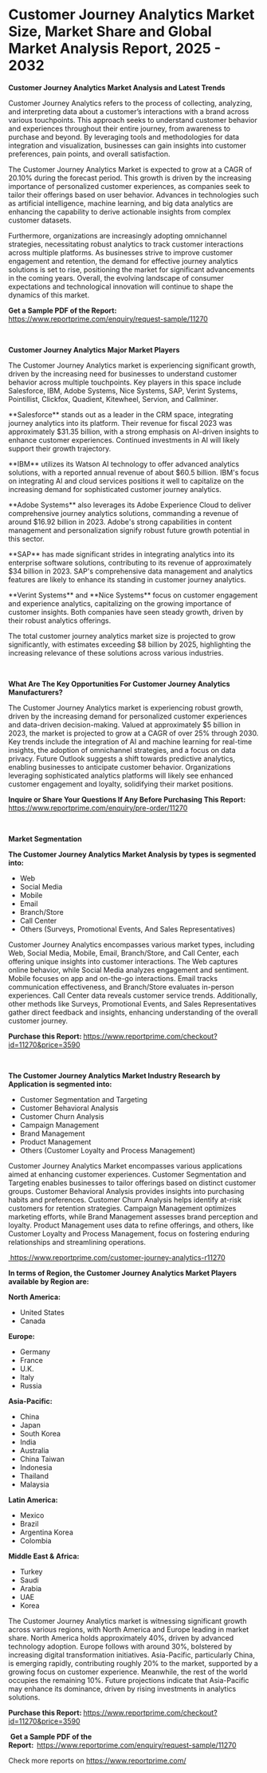 <p><h1>Customer Journey Analytics Market Size, Market Share and Global Market Analysis Report, 2025 - 2032</h1></p><p><strong>Customer Journey Analytics Market Analysis and Latest Trends</strong></p>
<p><p>Customer Journey Analytics refers to the process of collecting, analyzing, and interpreting data about a customer’s interactions with a brand across various touchpoints. This approach seeks to understand customer behavior and experiences throughout their entire journey, from awareness to purchase and beyond. By leveraging tools and methodologies for data integration and visualization, businesses can gain insights into customer preferences, pain points, and overall satisfaction.</p><p>The Customer Journey Analytics Market is expected to grow at a CAGR of 20.10% during the forecast period. This growth is driven by the increasing importance of personalized customer experiences, as companies seek to tailor their offerings based on user behavior. Advances in technologies such as artificial intelligence, machine learning, and big data analytics are enhancing the capability to derive actionable insights from complex customer datasets.</p><p>Furthermore, organizations are increasingly adopting omnichannel strategies, necessitating robust analytics to track customer interactions across multiple platforms. As businesses strive to improve customer engagement and retention, the demand for effective journey analytics solutions is set to rise, positioning the market for significant advancements in the coming years. Overall, the evolving landscape of consumer expectations and technological innovation will continue to shape the dynamics of this market.</p></p>
<p><strong>Get a Sample PDF of the Report:&nbsp;</strong> <a href="https://www.reportprime.com/enquiry/request-sample/11270?utm_campaign=2479&utm_medium=2&utm_source=Github&utm_content=ia&utm_term=20032025&utm_id=customer-journey-analytics">https://www.reportprime.com/enquiry/request-sample/11270</a></p>
<p>&nbsp;</p>
<p><strong>Customer Journey Analytics Major Market Players</strong></p>
<p><p>The Customer Journey Analytics market is experiencing significant growth, driven by the increasing need for businesses to understand customer behavior across multiple touchpoints. Key players in this space include Salesforce, IBM, Adobe Systems, Nice Systems, SAP, Verint Systems, Pointillist, Clickfox, Quadient, Kitewheel, Servion, and Callminer.</p><p>**Salesforce** stands out as a leader in the CRM space, integrating journey analytics into its platform. Their revenue for fiscal 2023 was approximately $31.35 billion, with a strong emphasis on AI-driven insights to enhance customer experiences. Continued investments in AI will likely support their growth trajectory.</p><p>**IBM** utilizes its Watson AI technology to offer advanced analytics solutions, with a reported annual revenue of about $60.5 billion. IBM's focus on integrating AI and cloud services positions it well to capitalize on the increasing demand for sophisticated customer journey analytics.</p><p>**Adobe Systems** also leverages its Adobe Experience Cloud to deliver comprehensive journey analytics solutions, commanding a revenue of around $16.92 billion in 2023. Adobe's strong capabilities in content management and personalization signify robust future growth potential in this sector.</p><p>**SAP** has made significant strides in integrating analytics into its enterprise software solutions, contributing to its revenue of approximately $34 billion in 2023. SAP's comprehensive data management and analytics features are likely to enhance its standing in customer journey analytics.</p><p>**Verint Systems** and **Nice Systems** focus on customer engagement and experience analytics, capitalizing on the growing importance of customer insights. Both companies have seen steady growth, driven by their robust analytics offerings.</p><p>The total customer journey analytics market size is projected to grow significantly, with estimates exceeding $8 billion by 2025, highlighting the increasing relevance of these solutions across various industries.</p></p>
<p>&nbsp;</p>
<p><strong>What Are The Key Opportunities For Customer Journey Analytics Manufacturers?</strong></p>
<p><p>The Customer Journey Analytics market is experiencing robust growth, driven by the increasing demand for personalized customer experiences and data-driven decision-making. Valued at approximately $5 billion in 2023, the market is projected to grow at a CAGR of over 25% through 2030. Key trends include the integration of AI and machine learning for real-time insights, the adoption of omnichannel strategies, and a focus on data privacy. Future Outlook suggests a shift towards predictive analytics, enabling businesses to anticipate customer behavior. Organizations leveraging sophisticated analytics platforms will likely see enhanced customer engagement and loyalty, solidifying their market positions.</p></p>
<p><strong>Inquire or Share Your Questions If Any Before Purchasing This Report:</strong> <a href="https://www.reportprime.com/enquiry/pre-order/11270?utm_campaign=2479&utm_medium=2&utm_source=Github&utm_content=ia&utm_term=20032025&utm_id=customer-journey-analytics">https://www.reportprime.com/enquiry/pre-order/11270</a></p>
<p>&nbsp;</p>
<p><strong>Market Segmentation</strong></p>
<p><strong>The Customer Journey Analytics Market Analysis by types is segmented into:</strong></p>
<p><ul><li>Web</li><li>Social Media</li><li>Mobile</li><li>Email</li><li>Branch/Store</li><li>Call Center</li><li>Others (Surveys, Promotional Events, And Sales Representatives)</li></ul></p>
<p><p>Customer Journey Analytics encompasses various market types, including Web, Social Media, Mobile, Email, Branch/Store, and Call Center, each offering unique insights into customer interactions. The Web captures online behavior, while Social Media analyzes engagement and sentiment. Mobile focuses on app and on-the-go interactions. Email tracks communication effectiveness, and Branch/Store evaluates in-person experiences. Call Center data reveals customer service trends. Additionally, other methods like Surveys, Promotional Events, and Sales Representatives gather direct feedback and insights, enhancing understanding of the overall customer journey.</p></p>
<p><strong>Purchase this Report:&nbsp;</strong><a href="https://www.reportprime.com/checkout?id=11270&price=3590&utm_campaign=2479&utm_medium=2&utm_source=Github&utm_content=ia&utm_term=20032025&utm_id=customer-journey-analytics">https://www.reportprime.com/checkout?id=11270&price=3590</a></p>
<p>&nbsp;</p>
<p><strong>The Customer Journey Analytics Market Industry Research by Application is segmented into:</strong></p>
<p><ul><li>Customer Segmentation and Targeting</li><li>Customer Behavioral Analysis</li><li>Customer Churn Analysis</li><li>Campaign Management</li><li>Brand Management</li><li>Product Management</li><li>Others (Customer Loyalty and Process Management)</li></ul></p>
<p><p>Customer Journey Analytics Market encompasses various applications aimed at enhancing customer experiences. Customer Segmentation and Targeting enables businesses to tailor offerings based on distinct customer groups. Customer Behavioral Analysis provides insights into purchasing habits and preferences. Customer Churn Analysis helps identify at-risk customers for retention strategies. Campaign Management optimizes marketing efforts, while Brand Management assesses brand perception and loyalty. Product Management uses data to refine offerings, and others, like Customer Loyalty and Process Management, focus on fostering enduring relationships and streamlining operations.</p></p>
<p><a href="https://www.reportprime.com/customer-journey-analytics-r11270?utm_campaign=2479&utm_medium=2&utm_source=Github&utm_content=ia&utm_term=20032025&utm_id=customer-journey-analytics">&nbsp;https://www.reportprime.com/customer-journey-analytics-r11270</a></p>
<p><strong>In terms of Region, the Customer Journey Analytics Market Players available by Region are:</strong></p>
<p>
    <p> <strong> North America: </strong>
        <ul>
            <li>United States</li>
            <li>Canada</li>
        </ul>
        </p> 
    <p> <strong> Europe: </strong>
        <ul>
            <li>Germany</li>
            <li>France</li>
            <li>U.K.</li>
            <li>Italy</li>
            <li>Russia</li>
        </ul>
        </p> 
    <p> <strong> Asia-Pacific: </strong>
        <ul>
            <li>China</li>
            <li>Japan</li>
            <li>South Korea</li>
            <li>India</li>
            <li>Australia</li>
            <li>China Taiwan</li>
            <li>Indonesia</li>
            <li>Thailand</li>
            <li>Malaysia</li>
        </ul>
        </p> 
    <p> <strong> Latin America: </strong>
        <ul>
            <li>Mexico</li>
            <li>Brazil</li>
            <li>Argentina Korea</li>
            <li>Colombia</li>
        </ul>
        </p> 
    <p> <strong> Middle East & Africa: </strong>
        <ul>
            <li>Turkey</li>
            <li>Saudi</li>
            <li>Arabia</li>
            <li>UAE</li>
            <li>Korea</li>
        </ul>
    </p>
    </p>
<p><p>The Customer Journey Analytics market is witnessing significant growth across various regions, with North America and Europe leading in market share. North America holds approximately 40%, driven by advanced technology adoption. Europe follows with around 30%, bolstered by increasing digital transformation initiatives. Asia-Pacific, particularly China, is emerging rapidly, contributing roughly 20% to the market, supported by a growing focus on customer experience. Meanwhile, the rest of the world occupies the remaining 10%. Future projections indicate that Asia-Pacific may enhance its dominance, driven by rising investments in analytics solutions.</p></p>
<p><strong>Purchase this Report: </strong><a href="https://www.reportprime.com/checkout?id=11270&price=3590&utm_campaign=2479&utm_medium=2&utm_source=Github&utm_content=ia&utm_term=20032025&utm_id=customer-journey-analytics">https://www.reportprime.com/checkout?id=11270&price=3590</a></p>
<p>&nbsp;<strong>Get a Sample PDF of the Report:&nbsp;&nbsp;</strong><a href="https://www.reportprime.com/enquiry/request-sample/11270?utm_campaign=2479&utm_medium=2&utm_source=Github&utm_content=ia&utm_term=20032025&utm_id=customer-journey-analytics">https://www.reportprime.com/enquiry/request-sample/11270</a></p>
<p><strong></strong></p>
<p>Check more reports on <a href="https://www.reportprime.com/?utm_campaign=2479&utm_medium=2&utm_source=Github&utm_content=ia&utm_term=20032025&utm_id=customer-journey-analytics">https://www.reportprime.com/</a></p>